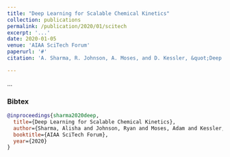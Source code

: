```yaml
---
title: "Deep Learning for Scalable Chemical Kinetics"
collection: publications
permalink: /publication/2020/01/scitech
excerpt: '...'
date: 2020-01-05
venue: 'AIAA SciTech Forum'
paperurl: '#'
citation: 'A. Sharma, R. Johnson, A. Moses, and D. Kessler, &quot;Deep Learning for Scalable Chemical Kinetics,&quot; in <i>AIAA SciTech Forum</i>, Orlando, 2020.'

---
```


...

<!--[Download paper here](https://arxiv.org/abs/1901.00979)-->

### Bibtex

```bibtex
@inproceedings{sharma2020deep,
  title={Deep Learning for Scalable Chemical Kinetics},
  author={Sharma, Alisha and Johnson, Ryan and Moses, Adam and Kessler, David},
  booktitle={AIAA SciTech Forum},
  year={2020}
}
```

